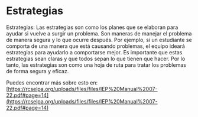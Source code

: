 # Estrategias
Estrategias: Las estrategias son como los planes que se elaboran para ayudar si vuelve a surgir un problema. Son maneras de manejar el problema de manera segura y lo que ocurre después. Por ejemplo, si un estudiante se comporta de una manera que está causando problemas, el equipo ideará estrategias para ayudarlo a comportarse mejor. Es importante que estas estrategias sean claras y que todos sepan lo que tienen que hacer. Por lo tanto, las estrategias son como una hoja de ruta para tratar los problemas de forma segura y eficaz.

Puedes encontrar más sobre esto en: [https://rcselpa.org/uploads/files/files/IEP%20Manual%2007-22.pdf#page=14](https://rcselpa.org/uploads/files/files/IEP%20Manual%2007-22.pdf#page=14)
